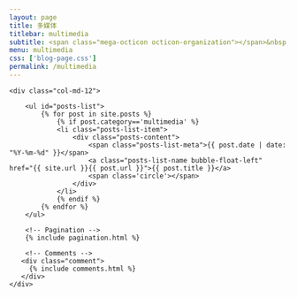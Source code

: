 ```yaml
---
layout: page
title: 多媒体
titlebar: multimedia
subtitle: <span class="mega-octicon octicon-organization"></span>&nbsp;&nbsp; 多媒体应用
menu: multimedia
css: ['blog-page.css']
permalink: /multimedia
---
```


<div class="row">

    <div class="col-md-12">

        <ul id="posts-list">
            {% for post in site.posts %}
                {% if post.category=='multimedia' %}
                <li class="posts-list-item">
                    <div class="posts-content">
                        <span class="posts-list-meta">{{ post.date | date: "%Y-%m-%d" }}</span>
                        <a class="posts-list-name bubble-float-left" href="{{ site.url }}{{ post.url }}">{{ post.title }}</a>
                        <span class='circle'></span>
                    </div>
                </li>
                {% endif %}
            {% endfor %}
        </ul> 

        <!-- Pagination -->
        {% include pagination.html %}

        <!-- Comments -->
       <div class="comment">
         {% include comments.html %}
       </div>
    </div>

</div>
<script>
    $(document).ready(function(){

        // Enable bootstrap tooltip
        $("body").tooltip({ selector: '[data-toggle=tooltip]' });

    });
</script>